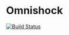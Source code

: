 # Omnishock

[![Build Status](https://travis-ci.org/ticky/omnishock.svg?branch=master)](https://travis-ci.org/ticky/omnishock)
